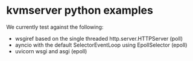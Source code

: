 # kvmserver python examples

We currently test against the following:

- wsgiref based on the single threaded http.server.HTTPServer (poll)
- ayncio with the default SelectorEventLoop using EpollSelector (epoll)
- uvicorn wsgi and asgi (epoll)
